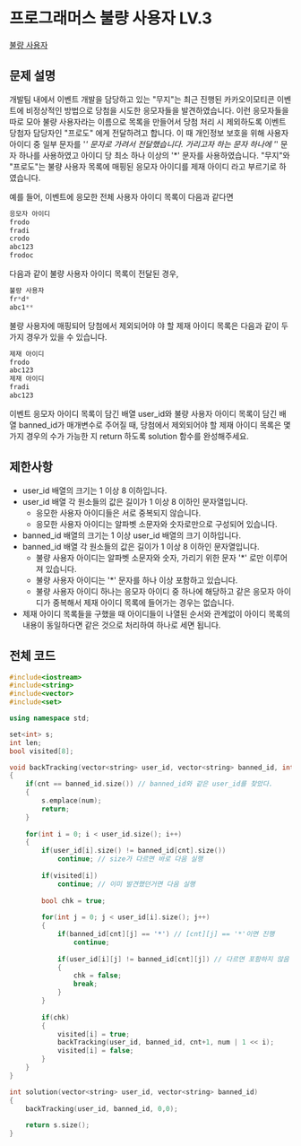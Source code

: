 # 프로그래머스 불량 사용자 LV.3
[불량 사용자](https://programmers.co.kr/learn/courses/30/lessons/64064)

## 문제 설명

개발팀 내에서 이벤트 개발을 담당하고 있는 "무지"는 최근 진행된 카카오이모티콘 이벤트에 비정상적인 방법으로 당첨을 시도한 응모자들을 발견하였습니다. 이런 응모자들을 따로 모아 불량 사용자라는 이름으로 목록을 만들어서 당첨 처리 시 제외하도록 이벤트 당첨자 담당자인 "프로도" 에게 전달하려고 합니다. 이 때 개인정보 보호을 위해 사용자 아이디 중 일부 문자를 '*' 문자로 가려서 전달했습니다. 가리고자 하는 문자 하나에 '*' 문자 하나를 사용하였고 아이디 당 최소 하나 이상의 '*' 문자를 사용하였습니다.
"무지"와 "프로도"는 불량 사용자 목록에 매핑된 응모자 아이디를 제재 아이디 라고 부르기로 하였습니다.

예를 들어, 이벤트에 응모한 전체 사용자 아이디 목록이 다음과 같다면

```c++
응모자 아이디
frodo
fradi
crodo
abc123
frodoc
```

다음과 같이 불량 사용자 아이디 목록이 전달된 경우,

```c++
불량 사용자
fr*d*
abc1**
```

불량 사용자에 매핑되어 당첨에서 제외되어야 야 할 제재 아이디 목록은 다음과 같이 두 가지 경우가 있을 수 있습니다.

```c++
제재 아이디
frodo
abc123
제재 아이디
fradi
abc123
```
이벤트 응모자 아이디 목록이 담긴 배열 user_id와 불량 사용자 아이디 목록이 담긴 배열 banned_id가 매개변수로 주어질 때, 당첨에서 제외되어야 할 제재 아이디 목록은 몇가지 경우의 수가 가능한 지 return 하도록 solution 함수를 완성해주세요.

## 제한사항

  * user_id 배열의 크기는 1 이상 8 이하입니다.
  * user_id 배열 각 원소들의 값은 길이가 1 이상 8 이하인 문자열입니다.
    * 응모한 사용자 아이디들은 서로 중복되지 않습니다.
    * 응모한 사용자 아이디는 알파벳 소문자와 숫자로만으로 구성되어 있습니다.
  * banned_id 배열의 크기는 1 이상 user_id 배열의 크기 이하입니다.
  * banned_id 배열 각 원소들의 값은 길이가 1 이상 8 이하인 문자열입니다.
    * 불량 사용자 아이디는 알파벳 소문자와 숫자, 가리기 위한 문자 '*' 로만 이루어져 있습니다.
    * 불량 사용자 아이디는 '*' 문자를 하나 이상 포함하고 있습니다.
    * 불량 사용자 아이디 하나는 응모자 아이디 중 하나에 해당하고 같은 응모자 아이디가 중복해서 제재 아이디 목록에 들어가는 경우는 없습니다.
  * 제재 아이디 목록들을 구했을 때 아이디들이 나열된 순서와 관계없이 아이디 목록의 내용이 동일하다면 같은 것으로 처리하여 하나로 세면 됩니다.

## 전체 코드

```c++
#include<iostream>
#include<string>
#include<vector>
#include<set>

using namespace std;

set<int> s;
int len;
bool visited[8];

void backTracking(vector<string> user_id, vector<string> banned_id, int cnt, int num)
{
	if(cnt == banned_id.size()) // banned_id와 같은 user_id를 찾았다. 
	{
		s.emplace(num);
		return;
	}
	
	for(int i = 0; i < user_id.size(); i++)
	{
		if(user_id[i].size() != banned_id[cnt].size())
			continue; // size가 다르면 바로 다음 실행 
			
		if(visited[i])
			continue; // 이미 발견했던거면 다음 실행 
		
		bool chk = true;
		
		for(int j = 0; j < user_id[i].size(); j++)
		{
			if(banned_id[cnt][j] == '*') // [cnt][j] == '*'이면 진행 
				continue;
			
			if(user_id[i][j] != banned_id[cnt][j]) // 다르면 포함하지 않음 
			{
				chk = false;
				break;
			}
		}
		
		if(chk)
		{
			visited[i] = true;
			backTracking(user_id, banned_id, cnt+1, num | 1 << i);
			visited[i] = false;
		}
	}
}

int solution(vector<string> user_id, vector<string> banned_id)
{
	backTracking(user_id, banned_id, 0,0);
	
	return s.size();
} 
```
